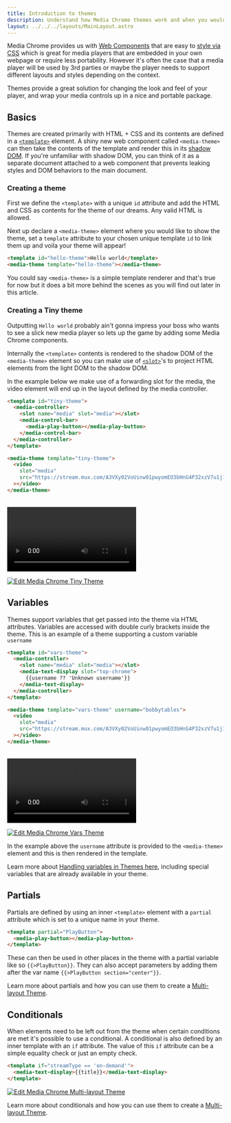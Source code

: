 ```yaml
---
title: Introduction to themes
description: Understand how Media Chrome themes work and when you would want to build a theme
layout: ../../../layouts/MainLayout.astro
---
```


Media Chrome provides us with [Web Components](https://developer.mozilla.org/en-US/docs/Web/Web_Components) 
that are easy to [style via CSS](./styling) which is great for media players 
that are embedded in your own webpage or require less portability. However it's 
often the case that a media player will be used by 3rd parties or 
maybe the player needs to support different layouts and styles depending on
the context.

Themes provide a great solution for changing the look and feel of your player,
and wrap your media controls up in a nice and portable package.

## Basics

Themes are created primarily with HTML + CSS and its contents are defined in a 
[`<template>`](https://developer.mozilla.org/en-US/docs/Web/HTML/Element/template)
element. 
A shiny new web component called `<media-theme>` can then take the contents of
the template and render this in its 
[shadow DOM](https://developer.mozilla.org/en-US/docs/Web/Web_Components/Using_shadow_DOM).
If you're unfamiliar with shadow DOM, you can think of it as a separate
document attached to a web component that prevents leaking styles and DOM behaviors
to the main document.

### Creating a theme

First we define the `<template>` with a unique `id` attribute and add the HTML
and CSS as contents for the theme of our dreams. Any valid HTML is allowed.

Next up declare a `<media-theme>` element where you would like to show the theme,
set a `template` attribute to your chosen unique template `id` to link them up
and voila your theme will appear!


```html
<template id="hello-theme">Hello world</template>
<media-theme template="hello-theme"></media-theme>
```

<template id="hello-theme">Hello world</template>
<blockquote>
  <media-theme template="hello-theme"></media-theme>
</blockquote>

You could say `<media-theme>` is a simple template renderer and that's true for now
but it does a bit more behind the scenes as you will find out later in this article.


### Creating a Tiny theme

Outputting `Hello world` probably ain't gonna impress your boss who wants to see
a slick new media player so lets up the game by adding some Media Chrome
components.

Internally the `<template>` contents is rendered to the shadow DOM of 
the `<media-theme>` element so you can make use of 
[`<slot>`](https://developer.mozilla.org/en-US/docs/Web/HTML/Element/slot)'s
to project HTML elements from the light DOM to the shadow DOM.

In the example below we make use of a forwarding slot for the media, the video
element will end up in the layout defined by the media controller.

```html
<template id="tiny-theme">
  <media-controller>
    <slot name="media" slot="media"></slot>
    <media-control-bar>
      <media-play-button></media-play-button>
    </media-control-bar>
  </media-controller>
</template>

<media-theme template="tiny-theme">
  <video
    slot="media"
    src="https://stream.mux.com/A3VXy02VoUinw01pwyomEO3bHnG4P32xzV7u1j1FSzjNg/high.mp4"
  ></video>
</media-theme>
```

<br>

<template id="tiny-theme">
  <media-controller>
    <slot name="media" slot="media"></slot>
    <media-control-bar>
      <media-play-button></media-play-button>
    </media-control-bar>
  </media-controller>
</template>

<media-theme template="tiny-theme">
  <video
    slot="media"
    src="https://stream.mux.com/A3VXy02VoUinw01pwyomEO3bHnG4P32xzV7u1j1FSzjNg/high.mp4"
  ></video>
</media-theme>

[![Edit Media Chrome Tiny Theme](https://codesandbox.io/static/img/play-codesandbox.svg)](https://codesandbox.io/s/trusting-rhodes-7d6y0v?fontsize=14&hidenavigation=1&theme=dark)


## Variables

Themes support variables that get passed into the theme via HTML attributes. Variables
are accessed with double curly brackets inside the theme. This is an example of a theme
supporting a custom variable `username`

```html
<template id="vars-theme">
  <media-controller>
    <slot name="media" slot="media"></slot>
    <media-text-display slot="top-chrome">
      {{username ?? 'Unknown username'}}
    </media-text-display>
  </media-controller>
</template>

<media-theme template="vars-theme" username="bobbytables">
  <video
    slot="media"
    src="https://stream.mux.com/A3VXy02VoUinw01pwyomEO3bHnG4P32xzV7u1j1FSzjNg/high.mp4"
  ></video>
</media-theme>
```

<br>

<template id="vars-theme">
  <media-controller>
    <slot name="media" slot="media"></slot>
    <media-text-display slot="top-chrome">
      {{username ?? 'Unknown username'}}
    </media-text-display>
  </media-controller>
</template>

<media-theme template="vars-theme" username="bobbytables">
  <video
    slot="media"
    src="https://stream.mux.com/A3VXy02VoUinw01pwyomEO3bHnG4P32xzV7u1j1FSzjNg/high.mp4"
  ></video>
</media-theme>

[![Edit Media Chrome Vars Theme](https://codesandbox.io/static/img/play-codesandbox.svg)](https://codesandbox.io/s/media-chrome-vars-theme-nejd49?fontsize=14&hidenavigation=1&theme=dark)

In the example above the `username` attribute is provided to the `<media-theme>` 
element and this is then rendered in the template.

Learn more about [Handling variables in Themes here](/en/themes/handling-variables), including special variables
that are already available in your theme.

## Partials

Partials are defined by using an inner `<template>` element with a 
`partial` attribute which is set to a unique name in your theme.

```html
<template partial="PlayButton">
  <media-play-button></media-play-button>
</template>
```

These can then be used in other places in the theme with a partial variable 
like so `{{>PlayButton}}`. They can also accept parameters by adding them after 
the var name `{{>PlayButton section="center"}}`.

Learn more about partials and how you can use them to create a [Multi-layout Theme](/en/themes/multi-layout-themes).

## Conditionals

When elements need to be left out from 
the theme when certain conditions are met it's possible to use a conditional. 
A conditional is also defined by an inner template with an `if` attribute. 
The value of this `if` attribute can be a simple equality check or just an empty check.

```html
<template if="streamType == 'on-demand'">
  <media-text-display>{{title}}</media-text-display>
</template>
```

[![Edit Media Chrome Multi-layout Theme](https://codesandbox.io/static/img/play-codesandbox.svg)](https://codesandbox.io/s/media-chrome-multi-layout-theme-gwlon8?fontsize=14&hidenavigation=1&theme=dark)

Learn more about conditionals and how you can use them to create a [Multi-layout Theme](/en/themes/multi-layout-themes).


